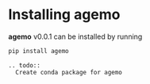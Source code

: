 # Installing agemo

**agemo** v0.0.1 can be installed by running

```bash
pip install agemo
```

```{eval-rst}
.. todo::
  Create conda package for agemo
```
